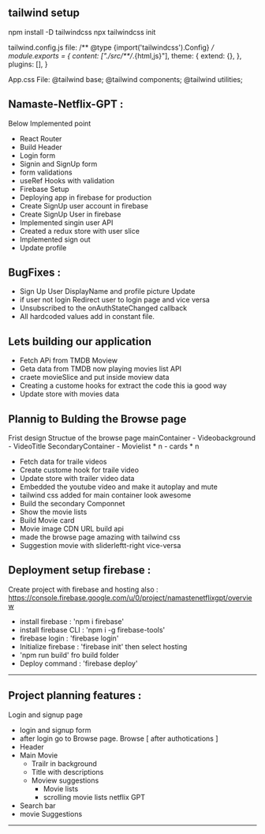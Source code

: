 
## tailwind setup

npm install -D tailwindcss
npx tailwindcss init

tailwind.config.js file:
/** @type {import('tailwindcss').Config} */
module.exports = {
  content: ["./src/**/*.{html,js}"],
  theme: {
    extend: {},
  },
  plugins: [],
}

App.css File:
@tailwind base;
@tailwind components;
@tailwind utilities;

## Namaste-Netflix-GPT :
Below Implemented point
- React Router
- Build Header
- Login form
- Signin and SignUp form
- form validations
- useRef Hooks with validation
- Firebase Setup
- Deploying app in firebase for production
- Create SignUp user account in firebase
- Create SignUp User in firebase
- Implemented singin user API
- Created a redux store with user slice
- Implemented sign out
- Update profile
## BugFixes :
  - Sign Up User DisplayName and profile picture Update
  - if user not login Redirect user to login page and vice versa
- Unsubscribed to the onAuthStateChanged callback 
- All hardcoded values add in constant file.

## Lets building our application
  - Fetch APi from TMDB Moview 
  - Geta data from TMDB now playing movies list API
  - craete movieSlice and put inside moview data
  - Creating a custome hooks for extract the code this ia good way
  - Update store with movies data
   
## Plannig to Bulding the Browse page 
  Frist design Structue of the browse page
    mainContainer
      - Videobackground
      - VideoTitle
    SecondaryContainer
      - Movielist * n
      -  cards * n   
- Fetch data for traile videos
- Create custome hook for traile video
- Update store with trailer video data
- Embedded the youtube video and make it autoplay and mute
- tailwind css added for main container look awesome
- Build the secondary Componnet
- Show the movie lists
- Build Movie card
- Movie image CDN URL build api 
- made the browse page amazing with tailwind css
- Suggestion movie with sliderleftt-right vice-versa



## Deployment setup firebase :
Create project with firebase and hosting also :
https://console.firebase.google.com/u/0/project/namastenetflixgpt/overview
 - install firebase : 'npm i firebase'
 - install firebase CLI : 'npm i -g firebase-tools'
 - firebase login : 'firebase login'
 - Initialize firebase : 'firebase init' then select hosting
 - 'npm run build' fro build folder
 - Deploy command : 'firebase deploy'
------------------------------------------------------------
## Project planning features :
Login and signup page
  - login and signup form
  - after login go to Browse page.
Browse [ after authotications ]
  - Header
  - Main Movie
      - Trailr in background
      - Title with descriptions
      - Moview suggestions
        - Movie lists
        - scrolling movie lists
netflix GPT
  - Search bar
  - movie Suggestions
----------------------  